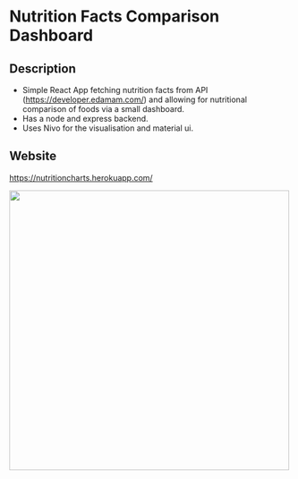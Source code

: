 # Nutrition Facts Comparison Dashboard 

## Description
- Simple React App fetching nutrition facts from API (https://developer.edamam.com/) and allowing for nutritional comparison of foods via a small dashboard. 
- Has a node and express backend. 
- Uses Nivo for the visualisation and material ui. 
## Website
https://nutritioncharts.herokuapp.com/ 

<img src="https://drive.google.com/uc?export=view&id=1lctyTlhT82yZf2VKnFULZUGK2wKGt_by" align="left" width="500px">

